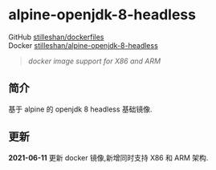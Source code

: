 # alpine-openjdk-8-headless

GitHub [stilleshan/dockerfiles](https://github.com/stilleshan/dockerfiles)  
Docker [stilleshan/alpine-openjdk-8-headless](https://hub.docker.com/r/stilleshan/alpine-openjdk-8-headless)
> *docker image support for X86 and ARM*

## 简介
基于 alpine 的 openjdk 8 headless 基础镜像.

## 更新
**2021-06-11** 更新 docker 镜像,新增同时支持 X86 和 ARM 架构.

